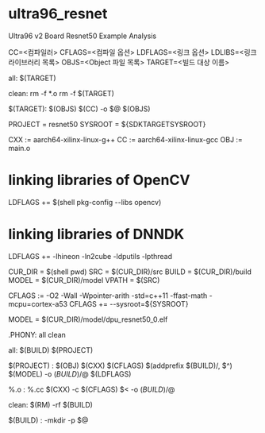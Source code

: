 # ultra96_resnet
Ultra96 v2 Board Resnet50 Example Analysis

CC=<컴파일러>
CFLAGS=<컴파일 옵션>
LDFLAGS=<링크 옵션>
LDLIBS=<링크 라이브러리 목록>
OBJS=<Object 파일 목록>
TARGET=<빌드 대상 이름>
 
all: $(TARGET)
 
clean:
    rm -f *.o
    rm -f $(TARGET)
 
$(TARGET): $(OBJS)
$(CC) -o $@ $(OBJS)

  PROJECT = resnet50
  SYSROOT = ${SDKTARGETSYSROOT}

  CXX       :=   aarch64-xilinx-linux-g++
  CC        :=   aarch64-xilinx-linux-gcc
  OBJ       :=   main.o

  # linking libraries of OpenCV
  LDFLAGS   +=   $(shell pkg-config --libs opencv)
  # linking libraries of DNNDK
  LDFLAGS   +=  -lhineon -ln2cube -ldputils -lpthread

  CUR_DIR =   $(shell pwd)
  SRC     =   $(CUR_DIR)/src
  BUILD   =   $(CUR_DIR)/build
  MODEL   =   $(CUR_DIR)/model
  VPATH   =   $(SRC)

  CFLAGS  :=  -O2 -Wall -Wpointer-arith -std=c++11 -ffast-math -mcpu=cortex-a53
  CFLAGS  += --sysroot=${SYSROOT}

  MODEL = $(CUR_DIR)/model/dpu_resnet50_0.elf

  .PHONY: all clean

  all: $(BUILD) $(PROJECT)

  $(PROJECT) : $(OBJ)
          $(CXX) $(CFLAGS) $(addprefix $(BUILD)/, $^) $(MODEL) -o $(BUILD)/$@ $(LDFLAGS)

  %.o : %.cc
          $(CXX) -c $(CFLAGS) $< -o $(BUILD)/$@

  clean:
          $(RM) -rf $(BUILD)

  $(BUILD) :
          -mkdir -p $@
